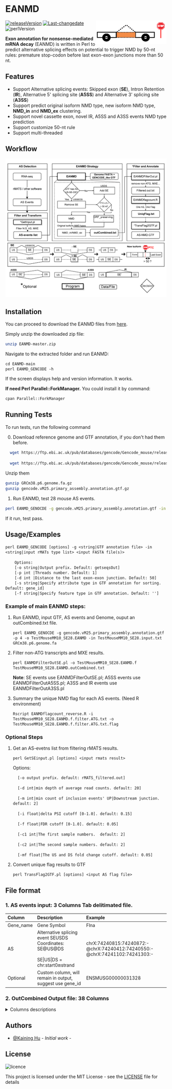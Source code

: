 
# EANMD
<img src="https://github.com/dontkme/PersonalScripts/raw/master/Fig.logo.EANMD-02.png"  align="right" height="73" width="221"/>

[![releaseVersion](https://img.shields.io/badge/release%20version-1.42-green.svg?style=flat)](https://github.com/dontkme/EANMD/releases) [![Last-changedate](https://img.shields.io/badge/last%20change-2023--7--11-green.svg)](https://github.com/dontkme/EAHNMD/commit) ![perlVersion](https://img.shields.io/badge/perl-%3E%3D5.10-blue.svg?sytle=flat)

**Exon annotation for nonsense-mediated mRNA decay** (EANMD) is written in Perl to predict alternative splicing effects on potential to trigger NMD by 50-nt rules: premature stop-codon before last exon-exon junctions more than 50 nt.

## Features

- Support Alternative splicing events: Skipped exon (**SE**), Intron Retention (**IR**), Alternative 5' splicing site (**A5SS**) and Alternative 3' splicing site (**A3SS**)
- Support predict original isoform NMD type, new isoform NMD type, **NMD_in** and **NMD_ex** clustering.
- Support novel cassette exon, novel IR, A5SS and A3SS events NMD type prediction
- Support customize 50-nt rule
- Support multi-threaded


## Workflow

![EANMD workflow](https://github.com/dontkme/PersonalScripts/raw/master/Fig.workflow.202402-01.png)







## Installation

You can proceed to download the EANMD files from [here](https://github.com/dontkme/EANMD/archive/main.zip).

Simply unzip the downloaded zip file:


```bash
unzip EANMD-master.zip
```

Navigate to the extracted folder and run EANMD:

```
cd EANMD-main
perl EANMD_GENCODE -h
```

If the screen displays help and version information. It works.

**If need Perl Parallel::ForkManager.** You could install it by command: 

```bash
cpan Parallel::ForkManager
``` 
    
## Running Tests

To run tests, run the following command

0. Download reference genome and GTF annotation, if you don't had them before.
```bash
  wget https://ftp.ebi.ac.uk/pub/databases/gencode/Gencode_mouse/release_M25/GRCm38.p6.genome.fa.gz

  wget https://ftp.ebi.ac.uk/pub/databases/gencode/Gencode_mouse/release_M25/gencode.vM25.primary_assembly.annotation.gtf.gz
```
    
  Unzip them


  ```bash
  gunzip GRCm38.p6.genome.fa.gz
  gunzip gencode.vM25.primary_assembly.annotation.gtf.gz
  ```
  1. Run EANMD, test 28 mouse AS events.
  ```bash
  perl EANMD_GENOCDE -g gencode.vM25.primary_assembly.annotation.gtf -in TestMouseMM10_SE28.input.txt GRCm38.p6.genome.fa
  ```
  If it run, test pass.


## Usage/Examples

```
perl EANMD_GENCODE [options] -g <string|GTF annotation file> -in <string|input rMATs type list> <input FASTA file(s)>

    Options:
    [-o string|Output prefix. Default: getseqsOut]
    [-p int |Threads number. Default: 1]
    [-d int |Distance to the last exon-exon junction. Default: 50]
    [-s string|Specify attribute type in GTF annotation for sorting. Default: gene_id]
    [-f string|Specify feature type in GTF annotation. Default: '']
```
### Example of main EANMD steps:
1. Run EANMD, input GTF, AS events and Genome, ouput an outCombined.txt file.
   ```
   perl EANMD_GENOCDE -g gencode.vM25.primary_assembly.annotation.gtf -p 4 -o TestMouseMM10_SE28.EANMD -in TestMouseMM10_SE28.input.txt GRCm38.p6.genome.fa
   ```
2. Filter non-ATG transcripts and MXE results.
   ```
   perl EANMDFilterOutSE.pl -o TestMouseMM10_SE28.EANMD.f TestMouseMM10_SE28.EANMD.outCombined.txt
   ```
   **Note**: SE events use EANMDFilterOutSE.pl; A5SS events use EANMDFilterOutA5SS.pl; A3SS and IR events use EANMDFilterOutA3SS.pl

3. Summary the unique NMD flag for each AS events. (Need R environment)
    ```
    Rscript EANMDflagcount_reverse.R -i TestMouseMM10_SE28.EANMD.f.filter.ATG.txt -o TestMouseMM10_SE28.EANMD.f.filter.ATG.txt.flag
    ```
### Optional Steps
1. Get an AS-evetns list from filtering rMATS results.
   ```
   perl GetSEinput.pl [options] <input rmats result>
   ```

   
   Options:

         [-o output prefix. default: rMATS_filtered.out]

         [-d int|min depth of average read counts. default: 20]

         [-m int|min count of inclusion events' UP|Downstream junction. default: 2]

         [-i float|delta PSI cutoff [0-1.0]. default: 0.15]

         [-f float|FDR cutoff [0-1.0]. default: 0.05]

         [-c1 int|The first sample numbers.  default: 2]

         [-c2 int|The second sample numbers. default: 2]

         [-mf float|The US and DS fold change cutoff. default: 0.05]

2. Convert unique flag results to GTF
   ```
   perl TransFlag2GTF.pl [options] <input AS flag file>
   ```

## File format

### 1. AS events input: 3 Columns Tab delitimated file.

|Column|Description|Example|
|:------|:------------|:-------|
|Gene_name|Gene Symbol|Flna|
|AS|Alternative splicing event SEUSDS Coordinates: <br>SE@US@DS<br><br>SE\|US\|DS = chr:start0:end:strand<br>|chrX:74240815:74240872:-@chrX:74240412:74240550:-@chrX:74241102:74241303:-|
|Optional|Custom column, will remain in output, suggest use gene_id|ENSMUSG00000031328|
### 2. OutCombined Output file: 38 Columns
<details>
<summary>Columns descriptions</summary>

|Column|Description|
|:---|:---|
|QueryCol1|Input Column 1|
|SEUSDSCoordinates|Input Column 2|
|QueryCol3|Input Column 3|
Transcript_id|Reference transcript id|
Strand|Transcript strand|
Exons|Total exon numbers of the reference transcript|
Start_exon|Reference start condon exon number|
Stop_exon|Reference stop condon exon number|
SE_exon_Number|Skipped exon number for reference transcript|
SE(US)_Pos|Skipped exon position for reference transcript|
SE_length|Skipped exon length|
Ori_CDS_length|Original CDS length|
Ori_Star_codon_to_exon_end_seq_len|Length of start-codon to exon end|
rm/add_SE_start_to_end_seq_len|Length of start-codon to exon end after remove or add the SE|
SEseq|Skipped exon sequence|
Ori_CDSexons_seq|Original Start codon to exons end sequence|
rm/add_SE_CDSexons_seq|Sequence of start codon to exons end after remove or add the SE|
Ori_last_junction_pos|Original last exon-exon junction position|
Ori_last_dj|Distance of original stop codon to the last exon-exon junction (EJ)|
Ori_NMD|Original or refernce transcript NMD type|
Start_codon|Star_codon sequence|
Ori_AA|Original amino acid sequence|
rm/add_SE_AA|Amino acid sequence after remove or add the SE|
AA_len+1|Original amino acid sequence length + 1 (stop codon)|
Ori_AA_1st_stop_pos|Original amino acid 1st stop codon positon|
Ori_AA_stop_pos|Original amino acid stop codon positons|
SEed_AA_1st_stop_pos|Amino acid 1st stop codon positon after remove or add the SE|
SEed_AA_stop_pos|Amino acid stop codon positons after remove or add the SE|
Frame_shift_flag|Frame shift flag|
New_1st_stop_pos_dj|Distance of the new 1st stop codon to the last EJ|
NMD_flag|NMD flag after remove or add the SE|
NMD_in/ex_flag|This AS event NMD type|
source|This record form which median file|
SEupstreamCDS|How many nt upstream of the SE|
SEupstreamAApos|How many AA upstream of the SE|
UStransexonnumber|US exon number in reference transcript|
DStransexonnumber|DS exon number in reference transcript|
innerExonsofUSandDS|inner exon(s) between US and DS|
</details>
   
   
## Authors

- [@Kaining Hu](https://www.github.com/dontkme) - *Initial work* -




## License
![licence](https://img.shields.io/github/license/mashape/apistatus.svg?maxAge=2592000)

This project is licensed under the MIT License - see the [LICENSE](LICENSE) file for details